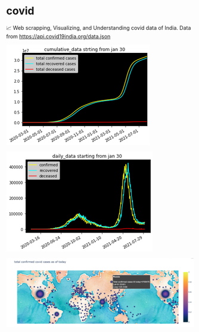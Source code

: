 # covid
📈 Web scrapping, Visualizing, and Understanding covid data of India. Data from https://api.covid19india.org/data.json

![](https://github.com/kshitij-pro/covid/blob/4987ddae51582a0bb8505897ed4f4b3c78ff68be/images/cumulative_data.png)

![](https://github.com/kshitij-pro/covid/blob/5efaf3e4c9182be95f006ff9d35f4ccc0107fea2/images/daily_toll_data.png)

![](/images/Screenshot%20(65).png)
